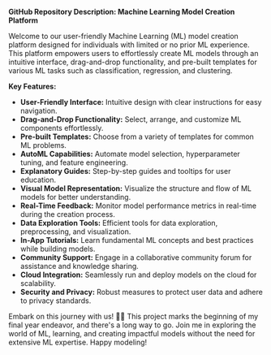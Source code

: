 **GitHub Repository Description: Machine Learning Model Creation Platform**

Welcome to our user-friendly Machine Learning (ML) model creation platform designed for individuals with limited or no prior ML experience. This platform empowers users to effortlessly create ML models through an intuitive interface, drag-and-drop functionality, and pre-built templates for various ML tasks such as classification, regression, and clustering.

**Key Features:**
- **User-Friendly Interface:** Intuitive design with clear instructions for easy navigation.
- **Drag-and-Drop Functionality:** Select, arrange, and customize ML components effortlessly.
- **Pre-built Templates:** Choose from a variety of templates for common ML problems.
- **AutoML Capabilities:** Automate model selection, hyperparameter tuning, and feature engineering.
- **Explanatory Guides:** Step-by-step guides and tooltips for user education.
- **Visual Model Representation:** Visualize the structure and flow of ML models for better understanding.
- **Real-Time Feedback:** Monitor model performance metrics in real-time during the creation process.
- **Data Exploration Tools:** Efficient tools for data exploration, preprocessing, and visualization.
- **In-App Tutorials:** Learn fundamental ML concepts and best practices while building models.
- **Community Support:** Engage in a collaborative community forum for assistance and knowledge sharing.
- **Cloud Integration:** Seamlessly run and deploy models on the cloud for scalability.
- **Security and Privacy:** Robust measures to protect user data and adhere to privacy standards.

Embark on this journey with us! 🚀✨ This project marks the beginning of my final year endeavor, and there's a long way to go. Join me in exploring the world of ML, learning, and creating impactful models without the need for extensive ML expertise. Happy modeling!





